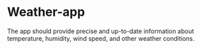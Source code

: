 # Weather-app
The app should provide precise and up-to-date information about temperature, humidity, wind speed, and other weather conditions.
